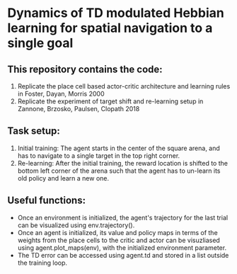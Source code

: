 # Dynamics of TD modulated Hebbian learning for spatial navigation to a single goal

## This repository contains the code:
1) Replicate the place cell based actor-critic architecture and learning rules in Foster, Dayan, Morris 2000
2) Replicate the experiment of target shift and re-learning setup in Zannone, Brzosko, Paulsen, Clopath 2018

## Task setup:
1) Initial training: The agent starts in the center of the square arena, and has to navigate to a single target in the top right corner. 
2) Re-learning: After the initial training, the reward location is shifted to the bottom left corner of the arena such that the agent has to un-learn its old policy and learn a new one. 

## Useful functions:
- Once an environment is initialized, the agent's trajectory for the last trial can be visualized using env.trajectory().
- Once an agent is initialized, its value and policy maps in terms of the weights from the place cells to the critic and actor can be visuzliased using agent.plot_maps(env), with the initialized environment parameter.
- The TD error can be accessed using agent.td and stored in a list outside the training loop.